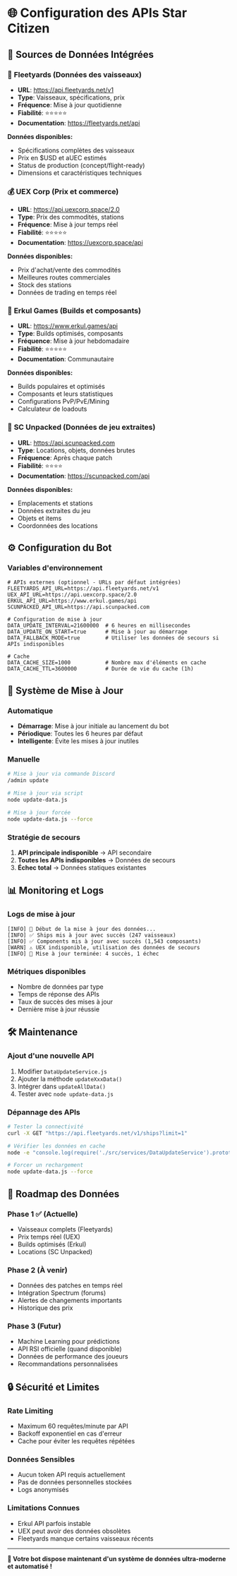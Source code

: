 # 🌐 Configuration des APIs Star Citizen

## 📡 Sources de Données Intégrées

### 🚀 **Fleetyards** (Données des vaisseaux)
- **URL**: https://api.fleetyards.net/v1
- **Type**: Vaisseaux, spécifications, prix
- **Fréquence**: Mise à jour quotidienne
- **Fiabilité**: ⭐⭐⭐⭐⭐
- **Documentation**: https://fleetyards.net/api

**Données disponibles:**
- Spécifications complètes des vaisseaux
- Prix en $USD et aUEC estimés
- Status de production (concept/flight-ready)
- Dimensions et caractéristiques techniques

### 💰 **UEX Corp** (Prix et commerce)
- **URL**: https://api.uexcorp.space/2.0
- **Type**: Prix des commodités, stations
- **Fréquence**: Mise à jour temps réel
- **Fiabilité**: ⭐⭐⭐⭐⭐
- **Documentation**: https://uexcorp.space/api

**Données disponibles:**
- Prix d'achat/vente des commodités
- Meilleures routes commerciales
- Stock des stations
- Données de trading en temps réel

### 🔧 **Erkul Games** (Builds et composants)
- **URL**: https://www.erkul.games/api
- **Type**: Builds optimisés, composants
- **Fréquence**: Mise à jour hebdomadaire
- **Fiabilité**: ⭐⭐⭐⭐⭐
- **Documentation**: Communautaire

**Données disponibles:**
- Builds populaires et optimisés
- Composants et leurs statistiques
- Configurations PvP/PvE/Mining
- Calculateur de loadouts

### 📍 **SC Unpacked** (Données de jeu extraites)
- **URL**: https://api.scunpacked.com
- **Type**: Locations, objets, données brutes
- **Fréquence**: Après chaque patch
- **Fiabilité**: ⭐⭐⭐⭐
- **Documentation**: https://scunpacked.com/api

**Données disponibles:**
- Emplacements et stations
- Données extraites du jeu
- Objets et items
- Coordonnées des locations

## ⚙️ Configuration du Bot

### Variables d'environnement
```env
# APIs externes (optionnel - URLs par défaut intégrées)
FLEETYARDS_API_URL=https://api.fleetyards.net/v1
UEX_API_URL=https://api.uexcorp.space/2.0
ERKUL_API_URL=https://www.erkul.games/api
SCUNPACKED_API_URL=https://api.scunpacked.com

# Configuration de mise à jour
DATA_UPDATE_INTERVAL=21600000  # 6 heures en millisecondes
DATA_UPDATE_ON_START=true      # Mise à jour au démarrage
DATA_FALLBACK_MODE=true        # Utiliser les données de secours si APIs indisponibles

# Cache
DATA_CACHE_SIZE=1000           # Nombre max d'éléments en cache
DATA_CACHE_TTL=3600000         # Durée de vie du cache (1h)
```

## 🔄 Système de Mise à Jour

### Automatique
- **Démarrage**: Mise à jour initiale au lancement du bot
- **Périodique**: Toutes les 6 heures par défaut
- **Intelligente**: Évite les mises à jour inutiles

### Manuelle
```bash
# Mise à jour via commande Discord
/admin update

# Mise à jour via script
node update-data.js

# Mise à jour forcée
node update-data.js --force
```

### Stratégie de secours
1. **API principale indisponible** → API secondaire
2. **Toutes les APIs indisponibles** → Données de secours
3. **Échec total** → Données statiques existantes

## 📊 Monitoring et Logs

### Logs de mise à jour
```
[INFO] 📡 Début de la mise à jour des données...
[INFO] ✅ Ships mis à jour avec succès (247 vaisseaux)
[INFO] ✅ Components mis à jour avec succès (1,543 composants)
[WARN] ⚠️ UEX indisponible, utilisation des données de secours
[INFO] 🎉 Mise à jour terminée: 4 succès, 1 échec
```

### Métriques disponibles
- Nombre de données par type
- Temps de réponse des APIs
- Taux de succès des mises à jour
- Dernière mise à jour réussie

## 🛠️ Maintenance

### Ajout d'une nouvelle API
1. Modifier `DataUpdateService.js`
2. Ajouter la méthode `updateXxxData()`
3. Intégrer dans `updateAllData()`
4. Tester avec `node update-data.js`

### Dépannage des APIs
```bash
# Tester la connectivité
curl -X GET "https://api.fleetyards.net/v1/ships?limit=1"

# Vérifier les données en cache
node -e "console.log(require('./src/services/DataUpdateService').prototype.getCachedData('ships'))"

# Forcer un rechargement
node update-data.js --force
```

## 🎯 Roadmap des Données

### Phase 1 ✅ (Actuelle)
- Vaisseaux complets (Fleetyards)
- Prix temps réel (UEX)
- Builds optimisés (Erkul)
- Locations (SC Unpacked)

### Phase 2 (À venir)
- Données des patches en temps réel
- Intégration Spectrum (forums)
- Alertes de changements importants
- Historique des prix

### Phase 3 (Futur)
- Machine Learning pour prédictions
- API RSI officielle (quand disponible)
- Données de performance des joueurs
- Recommandations personnalisées

## 🔒 Sécurité et Limites

### Rate Limiting
- Maximum 60 requêtes/minute par API
- Backoff exponentiel en cas d'erreur
- Cache pour éviter les requêtes répétées

### Données Sensibles
- Aucun token API requis actuellement
- Pas de données personnelles stockées
- Logs anonymisés

### Limitations Connues
- Erkul API parfois instable
- UEX peut avoir des données obsolètes
- Fleetyards manque certains vaisseaux récents

---

**🎉 Votre bot dispose maintenant d'un système de données ultra-moderne et automatisé !**
